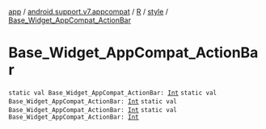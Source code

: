 [app](../../../index.md) / [android.support.v7.appcompat](../../index.md) / [R](../index.md) / [style](index.md) / [Base_Widget_AppCompat_ActionBar](.)

# Base_Widget_AppCompat_ActionBar

`static val Base_Widget_AppCompat_ActionBar: `[`Int`](https://kotlinlang.org/api/latest/jvm/stdlib/kotlin/-int/index.html)
`static val Base_Widget_AppCompat_ActionBar: `[`Int`](https://kotlinlang.org/api/latest/jvm/stdlib/kotlin/-int/index.html)
`static val Base_Widget_AppCompat_ActionBar: `[`Int`](https://kotlinlang.org/api/latest/jvm/stdlib/kotlin/-int/index.html)
`static val Base_Widget_AppCompat_ActionBar: `[`Int`](https://kotlinlang.org/api/latest/jvm/stdlib/kotlin/-int/index.html)